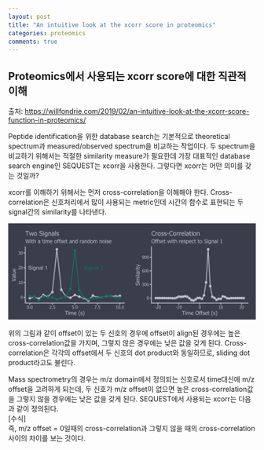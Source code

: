 ```yaml
---
layout: post
title: "An intuitive look at the xcorr score in proteomics"
categories: proteomics
comments: true
---
```


## Proteomics에서 사용되는 xcorr score에 대한 직관적 이해

출처: https://willfondrie.com/2019/02/an-intuitive-look-at-the-xcorr-score-function-in-proteomics/

Peptide identification을 위한 database search는 기본적으로 theoretical spectrum과 measured/observed spectrum을 비교하는 작업이다.
두 spectrum을 비교하기 위해서는 적절한 similarity measure가 필요한데 가장 대표적인 database search engine인 SEQUEST는 xcorr을 사용한다.
그렇다면 xcorr는 어떤 의미를 갖는 것일까?

xcorr를 이해하기 위해서는 먼저 cross-correlation을 이해해야 한다. Cross-correlation은 신호처리에서 많이 사용되는 metric인데 시간의 함수로 표현되는 두 signal간의 similarity를 나타낸다.

![Image of fragmentation](/assets/img/proteomics/xcorr_example.png)

위의 그림과 같이 offset이 있는 두 신호의 경우에 offset이 align된 경우에는 높은 cross-correlation값을 가지며, 그렇지 않은 경우에는 낮은 값을 갖게 된다. Cross-correlation은 각각의 offset에서 두 신호의 dot product와 동일하므로, sliding dot product라고도 불린다.

Mass spectrometry의 경우는 m/z domain에서 정의되는 신호로서 time대신에 m/z offset을 고려하게 되는데, 두 신호가 m/z offset이 없으면 높은 cross-correlation값을 그렇지 않을 경우에는 낮은 값을 갖게 된다. SEQUEST에서 사용되는 xcorr는 다음과 같이 정의된다.  
[수식]  
즉, m/z offset = 0일때의 cross-correlation과 그렇지 않을 때의 cross-correlation사이의 차이를 보는 것이다.
